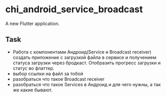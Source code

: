 # chi_android_service_broadcast

A new Flutter application.

## Task

 - Работа с компонентами Андроид(Service и Broadcast receiver) создать приложение с загрузкой файла в сервисе и получением статуса загрузки через бродкаст. Отобразить прогресс загрузки и статус во флаттер.
 - выбор ссылки на файл за тобой
- разобраться что такое Broadcast receiver
- разобраться что такое Services в Андроид и для чего нужны, а так же какие бывают.
